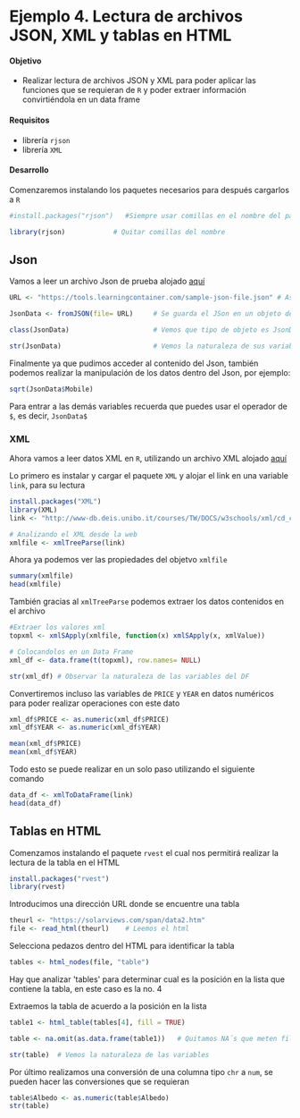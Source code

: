 # Ejemplo 4. Lectura de archivos JSON, XML y tablas en HTML

#### Objetivo
- Realizar lectura de archivos JSON y XML para poder aplicar las funciones que se requieran de `R` y poder extraer información convirtiéndola en un data frame

#### Requisitos
- librería `rjson`
- librería `XML`

#### Desarrollo

Comenzaremos instalando los paquetes necesarios para después cargarlos a `R`

```R
#install.packages("rjson")   #Siempre usar comillas en el nombre del paquete

library(rjson)            # Quitar comillas del nombre
```
## **Json**

Vamos a leer un archivo Json de prueba alojado [aquí](https://tools.learningcontainer.com/sample-json-file.json)  
```R
URL <- "https://tools.learningcontainer.com/sample-json-file.json" # Asignando el link a una variable

JsonData <- fromJSON(file= URL)     # Se guarda el JSon en un objeto de R

class(JsonData)                     # Vemos que tipo de objeto es JsonData

str(JsonData)                       # Vemos la naturaleza de sus variables
``` 

Finalmente ya que pudimos acceder al contenido del Json, también podemos realizar la manipulación de los datos dentro del Json, por ejemplo:

```R
sqrt(JsonData$Mobile)
```

Para entrar a las demás variables recuerda que puedes usar el operador de `$`, es decir, `JsonData$`


### XML

Ahora vamos a leer datos XML en `R`, utilizando un archivo XML alojado [aquí](http://www-db.deis.unibo.it/courses/TW/DOCS/w3schools/xml/cd_catalog.xml)

Lo primero es instalar y cargar el paquete `XML` y alojar el link en una variable `link`, para su lectura

```R
install.packages("XML")
library(XML)
link <- "http://www-db.deis.unibo.it/courses/TW/DOCS/w3schools/xml/cd_catalog.xml"

# Analizando el XML desde la web
xmlfile <- xmlTreeParse(link)
```

Ahora ya podemos ver las propiedades del objetvo `xmlfile`

```R
summary(xmlfile)
head(xmlfile)
```
También gracias al `xmlTreeParse` podemos extraer los datos contenidos en el archivo
```R 
#Extraer los valores xml
topxml <- xmlSApply(xmlfile, function(x) xmlSApply(x, xmlValue))

# Colocandolos en un Data Frame
xml_df <- data.frame(t(topxml), row.names= NULL)

str(xml_df) # Observar la naturaleza de las variables del DF
```
Convertiremos incluso las variables de `PRICE` y `YEAR` en datos numéricos para poder realizar operaciones con este dato

```R
xml_df$PRICE <- as.numeric(xml_df$PRICE) 
xml_df$YEAR <- as.numeric(xml_df$YEAR)

mean(xml_df$PRICE)
mean(xml_df$YEAR)
```

Todo esto se puede realizar en un solo paso utilizando el siguiente comando
```R
data_df <- xmlToDataFrame(link)
head(data_df)
```

## Tablas en HTML 

Comenzamos instalando el paquete `rvest` el cual nos permitirá realizar la lectura de la tabla en el HTML

```R
install.packages("rvest")
library(rvest)
```
Introducimos una dirección URL donde se encuentre una tabla

```R
theurl <- "https://solarviews.com/span/data2.htm"
file <- read_html(theurl)    # Leemos el html
```
Selecciona pedazos dentro del HTML para identificar la tabla
```R
tables <- html_nodes(file, "table")  
```
Hay que analizar 'tables' para determinar cual es la posición en la lista que contiene la tabla, en este caso es la no. 4 

Extraemos la tabla de acuerdo a la posición en la lista
```R
table1 <- html_table(tables[4], fill = TRUE)

table <- na.omit(as.data.frame(table1))   # Quitamos NA´s que meten filas extras y convertimos la lista en un data frame para su manipulación con R

str(table)  # Vemos la naturaleza de las variables
```

Por último realizamos una conversión de una columna tipo `chr` a `num`, se pueden hacer las conversiones que se requieran

```R
table$Albedo <- as.numeric(table$Albedo)
str(table)
```
